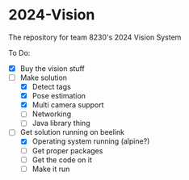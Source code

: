 # 2024-Vision
The repository for team 8230's 2024 Vision System

To Do:

- [x] Buy the vision stuff
- [ ] Make solution
    -  [x] Detect tags
    -  [x] Pose estimation
    -  [x] Multi camera support
    -  [ ] Networking
    -  [ ] Java library thing
- [ ] Get solution running on beelink
    - [x] Operating system running (alpine?)
    - [ ] Get proper packages
    - [ ] Get the code on it
    - [ ] Make it run

